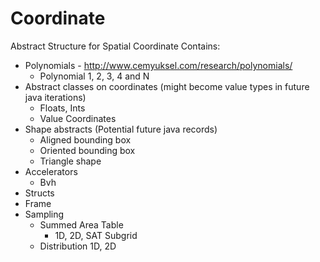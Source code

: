 # Coordinate
Abstract Structure for Spatial Coordinate
Contains:
- Polynomials - http://www.cemyuksel.com/research/polynomials/
  - Polynomial 1, 2, 3, 4 and N
- Abstract classes on coordinates (might become value types in future java iterations)
  - Floats, Ints
  - Value Coordinates 
- Shape abstracts (Potential future java records)
  - Aligned bounding box
  - Oriented bounding box
  - Triangle shape 
- Accelerators
  - Bvh
- Structs
- Frame
- Sampling
  - Summed Area Table
    - 1D, 2D, SAT Subgrid
  - Distribution 1D, 2D
